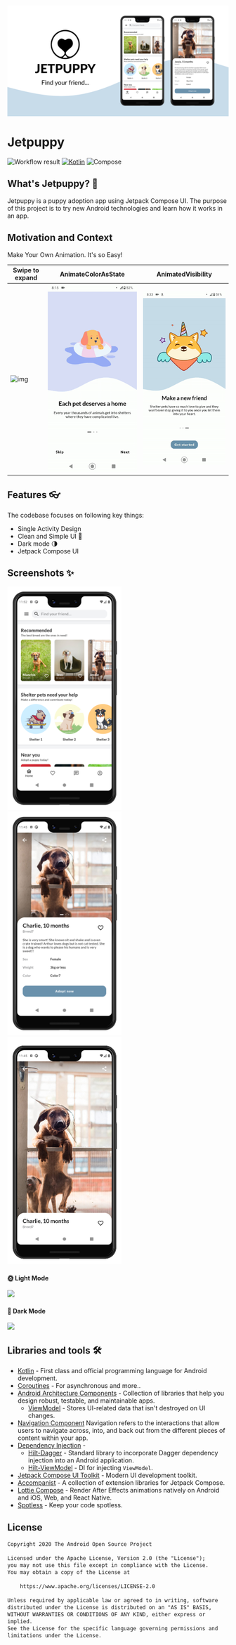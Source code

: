 ![Social Preview](results/social_preview.png)

# Jetpuppy
![Workflow result](https://github.com/ericktijerou/jetpuppy/workflows/Check/badge.svg)
[![Kotlin](https://img.shields.io/badge/Kotlin-1.4.30-blueviolet.svg)](https://kotlinlang.org)
![Compose](https://img.shields.io/badge/Compose-1.0.0--beta01-brightgreen)

## What's Jetpuppy? :rocket:
Jetpuppy is a puppy adoption app using Jetpack Compose UI.
The purpose of this project is to try new Android technologies and learn how it works in an app.


## Motivation and Context
Make Your Own Animation. It's so Easy!

 Swipe to expand | AnimateColorAsState | AnimatedVisibility
--- | --- | --- |
![img](results/swipe_to_expand.gif) | ![img](results/animated_color.gif) | ![img](results/visibility.gif)

## Features  👓

The codebase focuses on following key things:

- Single Activity Design
- Clean and Simple UI 🎨
- Dark mode 🌗
- Jetpack Compose UI


## Screenshots ✨
<img src="/results/screenshot_1.png" width="260">&emsp;<img src="/results/screenshot_2.png" width="260">&emsp;<img src="/results/screenshot_3.png" width="260">

#### 🌞 Light Mode
![](results/light_theme.png)

#### 🌙 Dark Mode
![](results/dark_theme.png)

## Libraries and tools 🛠

- [Kotlin](https://kotlinlang.org/) - First class and official programming language for Android development.
- [Coroutines](https://kotlinlang.org/docs/reference/coroutines-overview.html) - For asynchronous and more..
- [Android Architecture Components](https://developer.android.com/topic/libraries/architecture) - Collection of libraries that help you design robust, testable, and maintainable apps.
  - [ViewModel](https://developer.android.com/topic/libraries/architecture/viewmodel) - Stores UI-related data that isn't destroyed on UI changes.
- [Navigation Component](https://developer.android.com/guide/navigation/navigation-getting-started) Navigation refers to the interactions that allow users to navigate across, into, and back out from the different pieces of content within your app.
- [Dependency Injection](https://developer.android.com/training/dependency-injection) -
  - [Hilt-Dagger](https://dagger.dev/hilt/) - Standard library to incorporate Dagger dependency injection into an Android application.
  - [Hilt-ViewModel](https://developer.android.com/training/dependency-injection/hilt-jetpack) - DI for injecting `ViewModel`.
- [Jetpack Compose UI Toolkit](https://developer.android.com/jetpack/compose) - Modern UI development toolkit.
- [Accompanist](https://chrisbanes.github.io/accompanist/) - A collection of extension libraries for Jetpack Compose.
- [Lottie Compose](https://github.com/airbnb/lottie/blob/master/android-compose.md) - Render After Effects animations natively on Android and iOS, Web, and React Native.
- [Spotless](https://github.com/diffplug/spotless) - Keep your code spotless.

## License
```
Copyright 2020 The Android Open Source Project

Licensed under the Apache License, Version 2.0 (the "License");
you may not use this file except in compliance with the License.
You may obtain a copy of the License at

    https://www.apache.org/licenses/LICENSE-2.0

Unless required by applicable law or agreed to in writing, software
distributed under the License is distributed on an "AS IS" BASIS,
WITHOUT WARRANTIES OR CONDITIONS OF ANY KIND, either express or implied.
See the License for the specific language governing permissions and
limitations under the License.
```